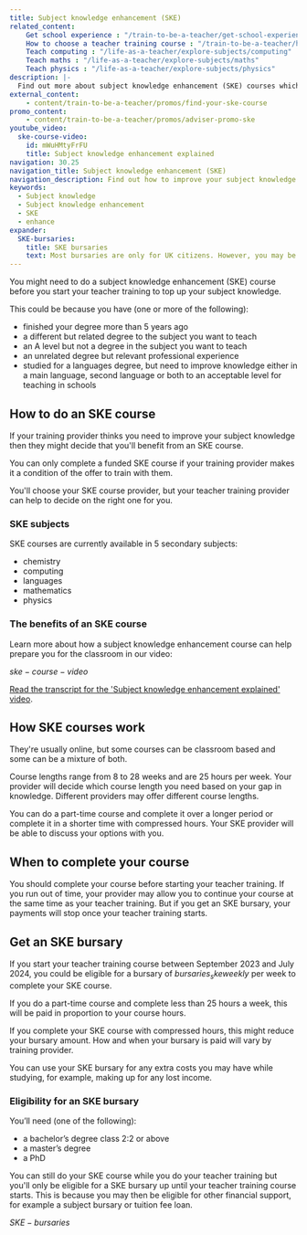 ```yaml
---
title: Subject knowledge enhancement (SKE)
related_content:
    Get school experience : "/train-to-be-a-teacher/get-school-experience"
    How to choose a teacher training course : "/train-to-be-a-teacher/how-to-choose-your-teacher-training-course"
    Teach computing : "/life-as-a-teacher/explore-subjects/computing"
    Teach maths : "/life-as-a-teacher/explore-subjects/maths"
    Teach physics : "/life-as-a-teacher/explore-subjects/physics"
description: |-
  Find out more about subject knowledge enhancement (SKE) courses which will help you brush up your knowledge on the subject you want to teach.
external_content:
    - content/train-to-be-a-teacher/promos/find-your-ske-course
promo_content:
    - content/train-to-be-a-teacher/promos/adviser-promo-ske
youtube_video:
  ske-course-video:
    id: mWuHMtyFrFU
    title: Subject knowledge enhancement explained
navigation: 30.25
navigation_title: Subject knowledge enhancement (SKE)
navigation_description: Find out how to improve your subject knowledge with a subject knowledge enhancement course.
keywords:
  - Subject knowledge
  - Subject knowledge enhancement
  - SKE
  - enhance
expander:
  SKE-bursaries:
    title: SKE bursaries
    text: Most bursaries are only for UK citizens. However, you may be eligible for an SKE bursary if you're training to teach physics or languages.
---
```


You might need to do a subject knowledge enhancement (SKE) course before you start your teacher training to top up your subject knowledge.

This could be because you have (one or more of the following):

* finished your degree more than 5 years ago
* a different but related degree to the subject you want to teach
* an A level but not a degree in the subject you want to teach
* an unrelated degree but relevant professional experience
* studied for a languages degree, but need to improve knowledge either in a main language, second language or both to an acceptable level for teaching in schools

## How to do an SKE course

If your training provider thinks you need to improve your subject knowledge then they might decide that you'll benefit from an SKE course.

You can only complete a funded SKE course if your training provider makes it a condition of the offer to train with them.

You'll choose your SKE course provider, but your teacher training provider can help to decide on the right one for you.

### SKE subjects

SKE courses are currently available in 5 secondary subjects:

* chemistry
* computing
* languages
* mathematics
* physics

### The benefits of an SKE course

Learn more about how a subject knowledge enhancement course can help prepare you for the classroom in our video:

$ske-course-video$

 [Read the transcript for the 'Subject knowledge enhancement explained' video](/how-to-apply-for-teacher-training/ske-explained-transcript).

## How SKE courses work

They're usually online, but some courses can be classroom based and some can be a mixture of both.

Course lengths range from 8 to 28 weeks and are 25 hours per week. Your provider will decide which course length you need based on your gap in knowledge. Different providers may offer different course lengths.

You can do a part-time course and complete it over a longer period or complete it in a shorter time with compressed hours. Your SKE provider will be able to discuss your options with you.

## When to complete your course

You should complete your course before starting your teacher training. If you run out of time, your provider may allow you to continue your course at the same time as your teacher training. But if you get an SKE bursary, your payments will stop once your teacher training starts.

## Get an SKE bursary

If you start your teacher training course between September 2023 and July 2024, you could be eligible for a bursary of $bursaries_skeweekly$ per week to complete your SKE course.

If you do a part-time course and complete less than 25 hours a week, this will be paid in proportion to your course hours.

If you complete your SKE course with compressed hours, this might reduce your bursary amount. How and when your bursary is paid will vary by training provider.

You can use your SKE bursary for any extra costs you may have while studying, for example, making up for any lost income.

### Eligibility for an SKE bursary

You’ll need (one of the following):

* a bachelor’s degree class 2:2 or above
* a master’s degree
* a PhD

You can still do your SKE course while you do your teacher training but you'll only be eligible for a SKE bursary up until your teacher training course starts. This is because you may then be eligible for other financial support, for example a subject bursary or tuition fee loan.

$SKE-bursaries$
